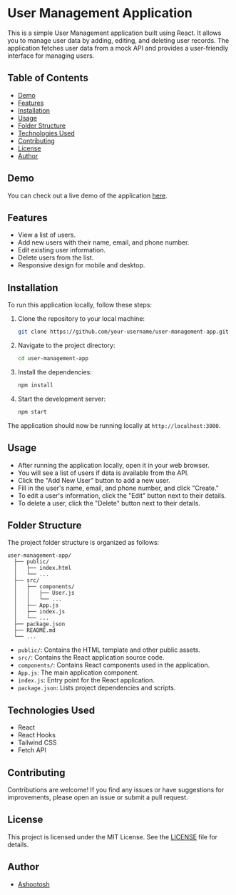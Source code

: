 
# User Management Application

This is a simple User Management application built using React. It allows you to manage user data by adding, editing, and deleting user records. The application fetches user data from a mock API and provides a user-friendly interface for managing users.

## Table of Contents

- [Demo](#demo)
- [Features](#features)
- [Installation](#installation)
- [Usage](#usage)
- [Folder Structure](#folder-structure)
- [Technologies Used](#technologies-used)
- [Contributing](#contributing)
- [License](#license)
- [Author](#author)

## Demo

You can check out a live demo of the application [here](https://user-management-aust.onrender.com).

## Features

- View a list of users.
- Add new users with their name, email, and phone number.
- Edit existing user information.
- Delete users from the list.
- Responsive design for mobile and desktop.

## Installation

To run this application locally, follow these steps:

1. Clone the repository to your local machine:

   ```bash
   git clone https://github.com/your-username/user-management-app.git
   ```

2. Navigate to the project directory:

   ```bash
   cd user-management-app
   ```

3. Install the dependencies:

   ```bash
   npm install
   ```

4. Start the development server:

   ```bash
   npm start
   ```

The application should now be running locally at `http://localhost:3000`.

## Usage

- After running the application locally, open it in your web browser.
- You will see a list of users if data is available from the API.
- Click the "Add New User" button to add a new user.
- Fill in the user's name, email, and phone number, and click "Create."
- To edit a user's information, click the "Edit" button next to their details.
- To delete a user, click the "Delete" button next to their details.

## Folder Structure

The project folder structure is organized as follows:

```
user-management-app/
  ├── public/
  │   ├── index.html
  │   └── ...
  ├── src/
  │   ├── components/
  │   │   ├── User.js
  │   │   └── ...
  │   ├── App.js
  │   ├── index.js
  │   └── ...
  ├── package.json
  ├── README.md
  └── ...
```

- `public/`: Contains the HTML template and other public assets.
- `src/`: Contains the React application source code.
- `components/`: Contains React components used in the application.
- `App.js`: The main application component.
- `index.js`: Entry point for the React application.
- `package.json`: Lists project dependencies and scripts.

## Technologies Used

- React
- React Hooks
- Tailwind CSS
- Fetch API

## Contributing

Contributions are welcome! If you find any issues or have suggestions for improvements, please open an issue or submit a pull request.

## License

This project is licensed under the MIT License. See the [LICENSE](LICENSE) file for details.

## Author

- [Ashootosh](https://github.com/ashoo-tosh)
```

